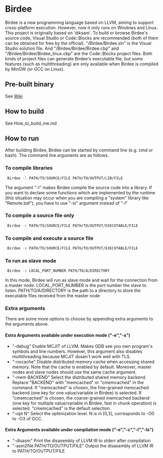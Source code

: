 # Birdee
Birdee is a new programming language based on LLVM, aiming to support cross-platform execution. However, now it only runs on Windows and Linux.  This project is originally based on 'diksam'.
To build or browse Birdee's source code, Visual Studio or Code::Blocks are recommended (both of them can be obtained for free by the official).
"/Birdee/Birdee.sln" is the Visual Studio solution file. And "/Birdee/Birdee/Birdee.cbp" and "/Birdee/Birdee/Birdee_linux.cbp" are the Code::Blocks project files. Both kinds of project files can generate Birdee's executable file, but some features (such as multithreading) are only available when Birdee is compiled by MinGW (or GCC on Linux).

## Pre-built binary
See [Wiki](https://github.com/Menooker/Birdee/wiki)

## How to build
See How_to_build_me.md

## How to run
After building Birdee, Birdee can be started by command line (e.g. cmd or bash). The command line arguments are as follows.

### To compile libraries
```bash
 Birdee -l PATH/TO/SOURCE/FILE PATH/TO/OUTPUT/LIB/FILE
```
The argument "-l" makes Birdee compile the source code into a library. If you want to declare some functions which are implemented by the runtime (this situation may occur when you are compiling a "system" library like "Remote.bdl"), you have to use "-ls" argument instead of "-l"

### To compile a source file only
```bash
 Birdee -c PATH/TO/SOURCE/FILE PATH/TO/OUTPUT/EXECUTABLE/FILE
```

### To compile and execute a source file
```bash
 Birdee -e PATH/TO/SOURCE/FILE PATH/TO/OUTPUT/EXECUTABLE/FILE
```

### To run as slave mode
```bash
 Birdee -s LOCAL_PORT_NUMBER PATH/TO/A/DIRECTORY
```
In this mode, Birdee will run as slave mode and wait for the connection from a master node.
LOCAL_PORT_NUMBER is the port number the slave to listen. PATH/TO/A/DIRECTORY is the path to a directory to store the executable files received from the master node

### Extra arguments
There are some more options to choose by appending extra arguments to the arguments above.
#### Extra Arguments available under execution mode ("-e","-s")
 * "-debug"
  Enable MCJIT of LLVM. Makes GDB see you own program's symbols and line numbers. However, this argument also disables multithreading because MCJIT dosen't work well with TLS. 
 * "-nocache"
  Disable distributed memory cache when accessing shared memory. Note that the cache is enabled by default. Moreover, master nodes and slave nodes should use the same cache argument.
 * "-mem BACKEND"
  Select the distributed shared memory backend. Replace "BACKEND" with "memcached" or "cmemcached" in the command. If "memcached" is chosen, the fine-grained memcached backend (one key for one value/variable in Birdee) is selected. If "cmemcached" is chosen, the coarse-grained memcached backend (one key for multiple value/variable in Birdee, fast in chunk operation) is selected. "cmemcached" is the default selection.
 * "-opt N"
  Select the optimization level. N is in [0,3], corresponds to -O0 to -O3 of GCC.

#### Extra Arguments available under compilation mode ("-e","-c","-l","-ls")
 * "-disasm"
  Print the disasembly of LLVM IR to stderr after compilation
 * "-asm2file PATH/TO/OUTPUT/FILE"
  Output the disasembly of LLVM IR to PATH/TO/OUTPUT/FILE
